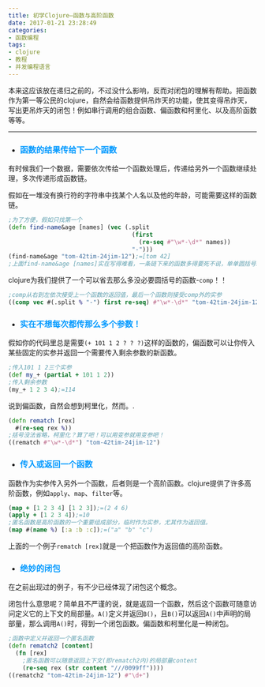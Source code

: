 ```yaml
---
title: 初学Clojure—函数与高阶函数
date: 2017-01-21 23:28:49
categories:
- 函数编程
tags:
- clojure
- 教程
- 并发编程语言
---
```


本来这应该放在递归之前的，不过没什么影响，反而对闭包的理解有帮助。把函数作为第一等公民的clojure，自然会给函数提供吊炸天的功能，使其变得吊炸天，写出更吊炸天的闭包！例如串行调用的组合函数、偏函数和柯里化、以及高阶函数等等。

---

- ### <font color=#0099ff>函数的结果传给下一个函数</font>

有时候我们一个数据，需要依次传给一个函数处理后，传递给另外一个函数继续处理，多次传递形成函数链。

假如在一堆没有换行符的字符串中找某个人名以及他的年龄，可能需要这样的函数链。
``` clojure
;为了方便，假如只找第一个
(defn find-name&age [names] (vec (.split
                                   (first
                                     (re-seq #"\w*-\d*" names))
                                   "-")))
(find-name&age "tom-42tim-24jim-12");=[tom 42]
;上面find-name&age [names]实在写得难看，一条链下来的函数多得要死不说，单单圆括号就实在让人生畏。
```
clojure为我们提供了一个可以省去那么多没必要圆括号的函数-`comp`！！
``` clojure
;comp从右到左依次接受上一个函数的返回值，最后一个函数则接受comp外的实参
((comp vec #(.split % "-") first re-seq) #"\w*-\d*" "tom-42tim-24jim-12");=[tom 42]
```
- ### <font color=#0099ff>实在不想每次都传那么多个参数！</font>

假如你的代码里总是需要`(+ 101 1 2 ? ? ?)`这样的函数的，偏函数可以让你传入某些固定的实参并返回一个需要传入剩余参数的新函数。
``` clojure
;传入101 1 2三个实参
(def my_+ (partial + 101 1 2))
;传入剩余参数
(my_+ 1 2 3 4);=114
```
说到偏函数，自然会想到柯里化，然而。.
``` clojure
(defn rematch [rex]
  #(re-seq rex %))
;括号没法省略，柯里化？算了吧！可以用变参就用变参吧！
((rematch #"\w*-\d*") "tom-42tim-24jim-12")
```

- ### <font color=#0099ff>传入或返回一个函数</font>

函数作为实参传入另外一个函数，后者则是一个高阶函数。clojure提供了许多高阶函数，例如`apply`、`map`、`filter`等。
``` clojure
(map + [1 2 3 4] [1 2 3]);=(2 4 6)
(apply + [1 2 3 4]);=10
;匿名函数是高阶函数的一个重要组成部分，临时作为实参，尤其作为返回值。
(map #(name %) [:a :b :c]);=("a" "b" "c")
```
上面的一个例子`rematch [rex]`就是一个把函数作为返回值的高阶函数。

- ### <font color=#0099ff>绝妙的闭包</font>

在之前出现过的例子，有不少已经体现了闭包这个概念。

闭包什么意思呢？简单且不严谨的说，就是返回一个函数，然后这个函数可随意访问定义它的上下文的局部量。`A()`定义并返回`B()`，且`B()`可以返回`A()`中声明的局部量，那么调用`A()`时，得到一个闭包函数。偏函数和柯里化是一种闭包。
``` clojure
;函数中定义并返回一个匿名函数
(defn rematch2 [content]
  (fn [rex]
    ;匿名函数可以随意返回上下文(即rematch2内)的局部量content
    (re-seq rex (str content "///0099ff"))))
((rematch2 "tom-42tim-24jim-12") #"\d+")
```
